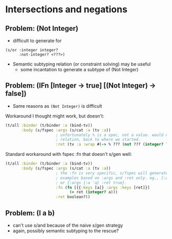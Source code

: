 # Intersections and negations

## Problem: (Not Integer)

- difficult to generate for

```
(s/or :integer integer?
      :not-integer? <???>)
```

- Semantic subtyping relation (or constraint solving) may be useful
  - some incantation to generate a subtype of (Not Integer)

## Problem: (IFn [Integer -> true] [(Not Integer) -> false])

- Same reasons as `(Not Integer)` is difficult

Workaround I thought might work, but doesn't:

```clojure
(t/all :binder (t/binder :a (bind-tv))
       :body (s/fspec :args (s/cat :a (tv :a))
                      ; unfortunately % is a spec, not a value. would need a subtyping
                      ; relation, back to where we started.
                      :ret (tv :a :wrap #(-> % ??? (not ??? (integer? ???))))))
```

Standard workaround with fspec :fn that doesn't s/gen well:

```clojure
(t/all :binder (t/binder :a (bind-tv))
       :body (s/fspec :args (s/cat :a (tv :a))
                      ; the :fn is very specific, s/fspec will generate
                      ; examples based on :args and :ret only. eg., {:args {:a 1} :ret false}
                      ; or {:args {:a 'a} :ret true}.
                      :fn (fn [{{:keys [a]} :args :keys [ret]}]
                            (= ret (integer? a)))
                      :ret boolean?))
```

## Problem: (I a b)

- can't use s/and because of the naive s/gen strategy
- again, possibly semantic subtyping to the rescue?
